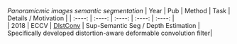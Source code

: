 *Panoramicmic images semantic segmentation*
| Year | Pub |  Method  | Task | Details / Motivation |
| :----: | :----: | :----: | :----: | :----: |  
| 2018 | ECCV | [DIstConv](https://openaccess.thecvf.com/content_ECCV_2018/papers/Keisuke_Tateno_Distortion-Aware_Convolutional_Filters_ECCV_2018_paper.pdf) | Sup-Semantic Seg / Depth Estimation | Specifically developed distortion-aware deformable convolution filter|
